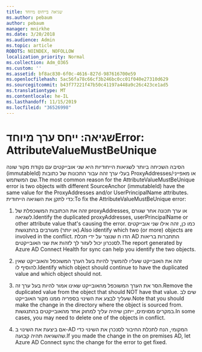 ```yaml
---
title: שגיאה בייחוס מיוחד
ms.author: pebaum
author: pebaum
manager: mnirkhe
ms.date: 3/20/2018
ms.audience: Admin
ms.topic: article
ROBOTS: NOINDEX, NOFOLLOW
localization_priority: Normal
ms.collection: Adm_O365
ms.custom: ''
ms.assetid: bf8ac830-6f0c-4616-827d-987616700e59
ms.openlocfilehash: 5ac56fa78c66cf3b246bc0cc01f040e27310d629
ms.sourcegitcommit: b43f77221f47b50c41197a448a9c26c423ce1ad5
ms.translationtype: MT
ms.contentlocale: he-IL
ms.lasthandoff: 11/15/2019
ms.locfileid: "36526998"
---
```

# <a name="error-attributevaluemustbeunique"></a><span data-ttu-id="ebace-102">שגיאה: ייחס ערך מיוחד</span><span class="sxs-lookup"><span data-stu-id="ebace-102">Error: AttributeValueMustBeUnique</span></span>

<span data-ttu-id="ebace-103">הסיבה השכיחה ביותר לשגיאות הייחודיות היא שני אובייקטים עם נקודת מקור שונה (immutableId) בעלי ערך זהה עבור התכונות של כתובות ProxyAddresses/או מאפייני שם המשתמש.</span><span class="sxs-lookup"><span data-stu-id="ebace-103">The most common reason for the AttributeValueMustBeUnique error is two objects with different SourceAnchor (immutableId) have the same value for the ProxyAddresses and/or UserPrincipalName attributes.</span></span> <span data-ttu-id="ebace-104">כדי לתקן את השגיאה הייחודית:</span><span class="sxs-lookup"><span data-stu-id="ebace-104">To fix the AttributeValueMustBeUnique error:</span></span>
  
1. <span data-ttu-id="ebace-105">זהה את הכתובות המשוכפלת של proxyAddresses, או ערך תכונה אחר שגורם לשגיאה.</span><span class="sxs-lookup"><span data-stu-id="ebace-105">Identify the duplicated proxyAddresses, userPrincipalName or other attribute value that's causing the error.</span></span> <span data-ttu-id="ebace-106">כמו כן, זהה אילו שני אובייקטים (או יותר) מעורבים בהתנגשות.</span><span class="sxs-lookup"><span data-stu-id="ebace-106">Also identify which two (or more) objects are involved in the conflict.</span></span> <span data-ttu-id="ebace-107">הדו ח שנוצר על ידי תכלת AD התחברות בריאות לסנכרון יכול לעזור לך לזהות את שני האובייקטים.</span><span class="sxs-lookup"><span data-stu-id="ebace-107">The report generated by Azure AD Connect Health for sync can help you identify the two objects.</span></span>
    
2. <span data-ttu-id="ebace-108">זהה את האובייקט שעליו להמשיך להיות בעל הערך המשוכפל והאובייקט שאין להוסיף לו.</span><span class="sxs-lookup"><span data-stu-id="ebace-108">Identify which object should continue to have the duplicated value and which object should not.</span></span>
    
3. <span data-ttu-id="ebace-109">הסר את הערך המשוכפל מהאובייקט שאינו אמור להיות בעל ערך זה.</span><span class="sxs-lookup"><span data-stu-id="ebace-109">Remove the duplicated value from the object that should NOT have that value.</span></span> <span data-ttu-id="ebace-110">שים לב שעליך לבצע את השינוי בספריה ממנו מקור האובייקט.</span><span class="sxs-lookup"><span data-stu-id="ebace-110">Note that you should make the change in the directory where the object is sourced from.</span></span> <span data-ttu-id="ebace-111">במקרים מסוימים, ייתכן שיהיה עליך למחוק אחד מהאובייקטים בהתנגשות.</span><span class="sxs-lookup"><span data-stu-id="ebace-111">In some cases, you may need to delete one of the objects in conflict.</span></span>
    
4. <span data-ttu-id="ebace-112">אם ביצעת את השינוי ב-AD המקומי, הנח לתכלת החיבור לסנכרן את השינוי כדי שהשגיאה תהיה קבועה.</span><span class="sxs-lookup"><span data-stu-id="ebace-112">If you made the change in the on premises AD, let Azure AD Connect sync the change for the error to get fixed.</span></span>
    

